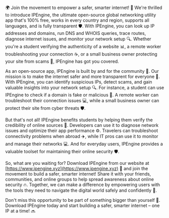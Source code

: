 🌍 Join the movement to empower a safer, smarter internet! 🚀 We're thrilled to introduce IPEngine, the ultimate open-source global networking utility app that's 100% free, works in every country and region, supports all languages, and is fully transparent 🛡️. With IPEngine, you can look up IP addresses and domains, run DNS and WHOIS queries, trace routes, diagnose internet issues, and monitor your network setup 🔍. Whether you're a student verifying the authenticity of a website 📊, a remote worker troubleshooting your connection ☕️, or a small business owner protecting your site from scams 💸, IPEngine has got you covered.

As an open-source app, IPEngine is built by and for the community 👥. Our mission is to make the internet safer and more transparent for everyone 🌟. With IPEngine, you can identify suspicious IPs, detect scams, and gain valuable insights into your network setup 🔍. For instance, a student can use IPEngine to check if a domain is fake or malicious 🚫. A remote worker can troubleshoot their connection issues 💻, while a small business owner can protect their site from cyber threats 🛡️.

But that's not all! IPEngine benefits students by helping them verify the credibility of online sources 🔬. Developers can use it to diagnose network issues and optimize their app performance ⚙️. Travelers can troubleshoot connectivity problems when abroad ✈️, while IT pros can use it to monitor and manage their networks 💻. And for everyday users, IPEngine provides a valuable toolset for maintaining their online security 🛡️.

So, what are you waiting for? Download IPEngine from our website at [https://www.ipengine.xyz](https://www.ipengine.xyz) 📲 and join the movement to build a safer, smarter internet! Share it with your friends, communities, and online groups to help spread awareness about online security 🔥. Together, we can make a difference by empowering users with the tools they need to navigate the digital world safely and confidently 💪.

Don't miss this opportunity to be part of something bigger than yourself 🌟. Download IPEngine today and start building a safer, smarter internet – one IP at a time! 🔜